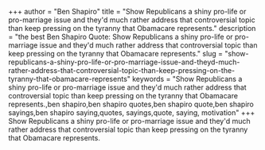 +++
author = "Ben Shapiro"
title = "Show Republicans a shiny pro-life or pro-marriage issue and they'd much rather address that controversial topic than keep pressing on the tyranny that Obamacare represents."
description = "the best Ben Shapiro Quote: Show Republicans a shiny pro-life or pro-marriage issue and they'd much rather address that controversial topic than keep pressing on the tyranny that Obamacare represents."
slug = "show-republicans-a-shiny-pro-life-or-pro-marriage-issue-and-theyd-much-rather-address-that-controversial-topic-than-keep-pressing-on-the-tyranny-that-obamacare-represents"
keywords = "Show Republicans a shiny pro-life or pro-marriage issue and they'd much rather address that controversial topic than keep pressing on the tyranny that Obamacare represents.,ben shapiro,ben shapiro quotes,ben shapiro quote,ben shapiro sayings,ben shapiro saying,quotes, sayings,quote, saying, motivation"
+++
Show Republicans a shiny pro-life or pro-marriage issue and they'd much rather address that controversial topic than keep pressing on the tyranny that Obamacare represents.
